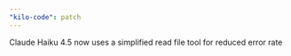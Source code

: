 ```yaml
---
"kilo-code": patch
---
```


Claude Haiku 4.5 now uses a simplified read file tool for reduced error rate
